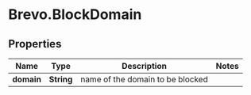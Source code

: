 # Brevo.BlockDomain

## Properties
Name | Type | Description | Notes
------------ | ------------- | ------------- | -------------
**domain** | **String** | name of the domain to be blocked | 


